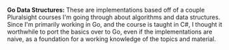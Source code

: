 **Go Data Structures:**
These are implementations based off of a couple Pluralsight courses I'm going through about algorithms and data structures. Since I'm primarily working in Go, and the course is taught in C#, I thought it worthwhile to port the basics over to Go, even if the implementations are naive, as a foundation for a working knowledge of the topics and material.